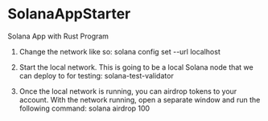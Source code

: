 # SolanaAppStarter
Solana App with Rust Program


1. Change the network like so:
solana config set --url localhost

2. Start the local network. This is going to be a local Solana node that we can deploy to for testing:
solana-test-validator

3. Once the local network is running, you can airdrop tokens to your account. With the network running, open a separate window and run the following command:
solana airdrop 100
